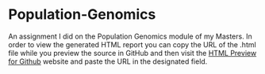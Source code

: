 # Population-Genomics
An assignment I did on the Population Genomics module of my Masters.
In order to view the generated HTML report you can copy the URL of the .html file while you preview the source in GitHub and then visit the [HTML Preview for Github](http://htmlpreview.github.io/) website and paste the URL in the designated field.
